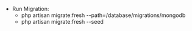  - Run Migration:
   - php artisan migrate:fresh --path=/database/migrations/mongodb
   - php artisan migrate:fresh --seed

